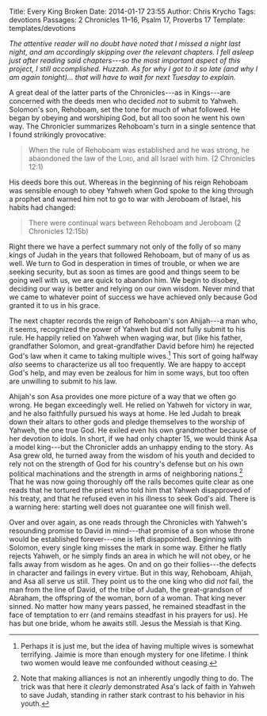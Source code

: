 Title: Every King Broken
Date: 2014-01-17 23:55
Author: Chris Krycho
Tags: devotions
Passages: 2 Chronicles 11–16, Psalm 17, Proverbs 17
Template: templates/devotions

<i class="editorial">The attentive reader will no doubt have noted that I missed a night last night, and am accordingly skipping over the relevant chapters. I fell asleep just after reading said chapters---so the *most* important aspect of this project, I still accomplished. Huzzah. As for why I got to it so late (and why I am again tonight)... that will have to wait for next Tuesday to explain.</i>

A great deal of the latter parts of the Chronicles---as in Kings---are concerned with the deeds men who decided *not* to submit to Yahweh. Solomon's son, Rehoboam, set the tone for much of what followed. He began by obeying and worshiping God, but all too soon he went his own way. The Chronicler summarizes Rehoboam's turn  in a single sentence that I found strikingly provocative:

> When the rule of Rehoboam was established and he was strong, he abaondoned the law of the <span style="font-variant: small-caps">Lord</span>, and all Israel with him. (2 Chronicles 12:1)

His deeds bore this out.  Whereas in the beginning of his reign Rehoboam was sensible enough to obey Yahweh when God spoke to the king through a prophet and warned him not to go to war with Jeroboam of Israel, his habits had changed:

> There were continual wars between Rehoboam and Jeroboam (2 Chronicles 12:15b)

Right there we have a perfect summary not only of the folly of so many kings of Judah in the years that followed Rehoboam, but of many of us as well. We turn to God in desperation in times of trouble, or when we are seeking security, but as soon as times are good and things seem to be going well with us, we are quick to abandon him. We begin to disobey, deciding our way is better and relying on our own wisdom. Never mind that we came to whatever point of success we have achieved only because God granted it to us in his grace.

The next chapter records the reign of Rehoboam's son Ahijah---a man who, it seems, recognized the power of Yahweh but did not fully submit to his rule. He happily relied on Yahweh when waging war, but (like his father, grandfather Solomon, and great-grandfather David before him) he rejected God's law when it came to taking multiple wives.[^wives] This sort of going halfway *also* seems to characterize us all too frequently. We are happy to accept God's help, and may even be zealous for him in some ways, but too often are unwilling to submit to his law.

Ahijah's son Asa provides one more picture of a way that we often go wrong. He began exceedingly well. He relied on Yahweh for victory in war, and he also faithfully pursued his ways at home. He led Judah to break down their altars to other gods and pledge themselves to the worship of Yahweh, the one true God. He exiled even his own grandmother because of her devotion to idols. In short, if we had only chapter 15, we would think Asa a model king---but the Chronicler adds an unhappy ending to the story. As Asa grew old, he turned away from the wisdom of his youth and decided to rely not on the strength of God for his country's defense but on his own political machinations and the strength in arms of neighboring nations.[^politics] That he was now going thoroughly off the rails becomes quite clear as one reads that he tortured the priest who told him that Yahweh disapproved of his treaty, and that he refused even in his illness to seek God's aid. There is a warning here: starting well does not guarantee one will finish well.

Over and over again, as one reads through the Chronicles with Yahweh's resounding promise to David in mind---that promise of a son whose throne would be established forever---one is left disappointed. Beginning with Solomon, every single king misses the mark in some way. Either he flatly rejects Yahweh, or he simply finds an area in which he will not obey, or he falls away from wisdom as he ages. On and on go their follies---the defects in character and failings in every virtue. But in this way, Rehoboam, Ahijah, and Asa all serve us still. They point us to the one king who did *not* fail, the man from the line of David, of the tribe of Judah, the great-grandson of Abraham, the offspring of the woman, born of a woman. That king never sinned. No matter how many years passed, he remained steadfast in the face of temptation to err (and remains steadfast in his prayers for us). He has but one bride, whom he awaits still. Jesus the Messiah is that King.

[^wives]: Perhaps it is just me, but the idea of having multiple wives is somewhat terrifying. Jaimie is more than enough mystery for one lifetime. I think two women would leave me confounded without ceasing.

[^politics]: Note that making alliances is not an inherently ungodly thing to do. The trick was that here it *clearly* demonstrated Asa's lack of faith in Yahweh to save Judah, standing in rather stark contrast to his behavior in his youth.